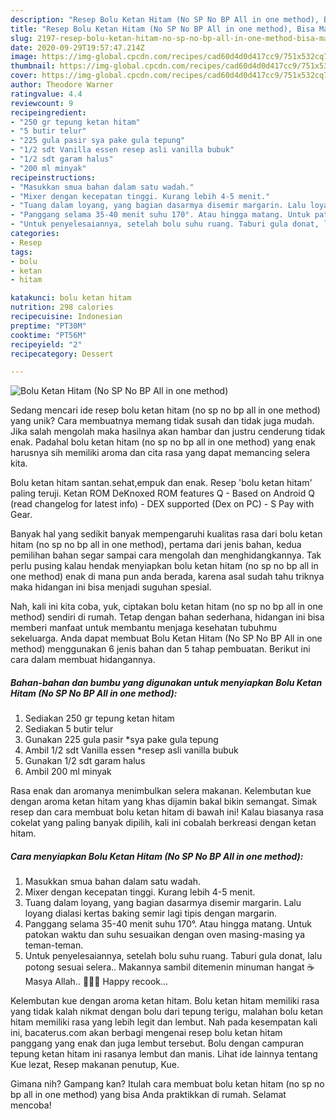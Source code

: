 ```yaml
---
description: "Resep Bolu Ketan Hitam (No SP No BP All in one method), Bisa Manjain Lidah"
title: "Resep Bolu Ketan Hitam (No SP No BP All in one method), Bisa Manjain Lidah"
slug: 2197-resep-bolu-ketan-hitam-no-sp-no-bp-all-in-one-method-bisa-manjain-lidah
date: 2020-09-29T19:57:47.214Z
image: https://img-global.cpcdn.com/recipes/cad60d4d0d417cc9/751x532cq70/bolu-ketan-hitam-no-sp-no-bp-all-in-one-method-foto-resep-utama.jpg
thumbnail: https://img-global.cpcdn.com/recipes/cad60d4d0d417cc9/751x532cq70/bolu-ketan-hitam-no-sp-no-bp-all-in-one-method-foto-resep-utama.jpg
cover: https://img-global.cpcdn.com/recipes/cad60d4d0d417cc9/751x532cq70/bolu-ketan-hitam-no-sp-no-bp-all-in-one-method-foto-resep-utama.jpg
author: Theodore Warner
ratingvalue: 4.4
reviewcount: 9
recipeingredient:
- "250 gr tepung ketan hitam"
- "5 butir telur"
- "225 gula pasir sya pake gula tepung"
- "1/2 sdt Vanilla essen resep asli vanilla bubuk"
- "1/2 sdt garam halus"
- "200 ml minyak"
recipeinstructions:
- "Masukkan smua bahan dalam satu wadah."
- "Mixer dengan kecepatan tinggi. Kurang lebih 4-5 menit."
- "Tuang dalam loyang, yang bagian dasarmya disemir margarin. Lalu loyang dialasi kertas baking semir lagi tipis dengan margarin."
- "Panggang selama 35-40 menit suhu 170°. Atau hingga matang. Untuk patokan waktu dan suhu sesuaikan dengan oven masing-masing ya teman-teman."
- "Untuk penyelesaiannya, setelah bolu suhu ruang. Taburi gula donat, lalu potong sesuai selera.. Makannya sambil ditemenin minuman hangat ☕ Masya Allah.. 💚💛💙 Happy recook..."
categories:
- Resep
tags:
- bolu
- ketan
- hitam

katakunci: bolu ketan hitam 
nutrition: 298 calories
recipecuisine: Indonesian
preptime: "PT30M"
cooktime: "PT56M"
recipeyield: "2"
recipecategory: Dessert

---
```



![Bolu Ketan Hitam (No SP No BP All in one method)](https://img-global.cpcdn.com/recipes/cad60d4d0d417cc9/751x532cq70/bolu-ketan-hitam-no-sp-no-bp-all-in-one-method-foto-resep-utama.jpg)

Sedang mencari ide resep bolu ketan hitam (no sp no bp all in one method) yang unik? Cara membuatnya memang tidak susah dan tidak juga mudah. Jika salah mengolah maka hasilnya akan hambar dan justru cenderung tidak enak. Padahal bolu ketan hitam (no sp no bp all in one method) yang enak harusnya sih memiliki aroma dan cita rasa yang dapat memancing selera kita.

Bolu ketan hitam santan.sehat,empuk dan enak. Resep &#39;bolu ketan hitam&#39; paling teruji. Ketan ROM DeKnoxed ROM features Q - Based on Android Q (read changelog for latest info) - DEX supported (Dex on PC) - S Pay with Gear.

Banyak hal yang sedikit banyak mempengaruhi kualitas rasa dari bolu ketan hitam (no sp no bp all in one method), pertama dari jenis bahan, kedua pemilihan bahan segar sampai cara mengolah dan menghidangkannya. Tak perlu pusing kalau hendak menyiapkan bolu ketan hitam (no sp no bp all in one method) enak di mana pun anda berada, karena asal sudah tahu triknya maka hidangan ini bisa menjadi suguhan spesial.


Nah, kali ini kita coba, yuk, ciptakan bolu ketan hitam (no sp no bp all in one method) sendiri di rumah. Tetap dengan bahan sederhana, hidangan ini bisa memberi manfaat untuk membantu menjaga kesehatan tubuhmu sekeluarga. Anda dapat membuat Bolu Ketan Hitam (No SP No BP All in one method) menggunakan 6 jenis bahan dan 5 tahap pembuatan. Berikut ini cara dalam membuat hidangannya.

<!--inarticleads1-->

##### Bahan-bahan dan bumbu yang digunakan untuk menyiapkan Bolu Ketan Hitam (No SP No BP All in one method):

1. Sediakan 250 gr tepung ketan hitam
1. Sediakan 5 butir telur
1. Gunakan 225 gula pasir *sya pake gula tepung
1. Ambil 1/2 sdt Vanilla essen *resep asli vanilla bubuk
1. Gunakan 1/2 sdt garam halus
1. Ambil 200 ml minyak


Rasa enak dan aromanya menimbulkan selera makanan. Kelembutan kue dengan aroma ketan hitam yang khas dijamin bakal bikin semangat. Simak resep dan cara membuat bolu ketan hitam di bawah ini! Kalau biasanya rasa cokelat yang paling banyak dipilih, kali ini cobalah berkreasi dengan ketan hitam. 

<!--inarticleads2-->

##### Cara menyiapkan Bolu Ketan Hitam (No SP No BP All in one method):

1. Masukkan smua bahan dalam satu wadah.
1. Mixer dengan kecepatan tinggi. Kurang lebih 4-5 menit.
1. Tuang dalam loyang, yang bagian dasarmya disemir margarin. Lalu loyang dialasi kertas baking semir lagi tipis dengan margarin.
1. Panggang selama 35-40 menit suhu 170°. Atau hingga matang. Untuk patokan waktu dan suhu sesuaikan dengan oven masing-masing ya teman-teman.
1. Untuk penyelesaiannya, setelah bolu suhu ruang. Taburi gula donat, lalu potong sesuai selera.. Makannya sambil ditemenin minuman hangat ☕ Masya Allah.. 💚💛💙 Happy recook...


Kelembutan kue dengan aroma ketan hitam. Bolu ketan hitam memiliki rasa yang tidak kalah nikmat dengan bolu dari tepung terigu, malahan bolu ketan hitam memiliki rasa yang lebih legit dan lembut. Nah pada kesempatan kali ini, bacaterus.com akan berbagi mengenai resep bolu ketan hitam panggang yang enak dan juga lembut tersebut. Bolu dengan campuran tepung ketan hitam ini rasanya lembut dan manis. Lihat ide lainnya tentang Kue lezat, Resep makanan penutup, Kue. 

Gimana nih? Gampang kan? Itulah cara membuat bolu ketan hitam (no sp no bp all in one method) yang bisa Anda praktikkan di rumah. Selamat mencoba!
